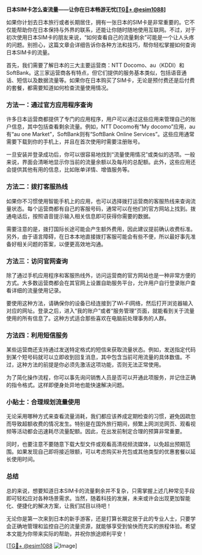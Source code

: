 **日本SIM卡怎么查流量——让你在日本畅游无忧[[TG💪+ @esim1088](https://t.me/s/esim1088)]**

如果你计划去日本旅行或者长期居住，拥有一张日本的SIM卡是非常重要的。它不仅能帮助你在日本保持与外界的联系，还能让你随时随地使用互联网。不过，对于初次使用日本SIM卡的朋友来说，“如何查看自己的流量剩余”可能是一个让人头疼的问题。别担心，这篇文章会详细告诉你各种方法和技巧，帮你轻松掌握如何查询日本SIM卡的流量。

首先，我们需要了解日本的三大主要运营商：NTT Docomo、au（KDDI）和SoftBank。这三家运营商各有特点，但它们提供的服务基本类似，包括语音通话、短信以及数据流量等。如果你在日本购买了SIM卡，无论是预付费还是后付费的套餐，都需要知道如何检查流量使用情况。

### 方法一：通过官方应用程序查询

许多日本运营商都提供了专门的应用程序，用户可以通过这些应用来管理自己的账户信息，其中包括查看剩余流量。例如，NTT Docomo有“My docomo”应用，au有“au one Market”，SoftBank则有“SoftBank Online Services”。这些应用通常需要下载到你的手机上，并且在首次使用时需要注册账号。

一旦安装并登录成功后，你可以很容易地找到“流量使用情况”或类似的选项。一般来说，界面会清晰地显示你当前的流量余额以及每月的总配额。此外，这些应用还会提供其他有用的信息，比如账单详情、增值服务等。

### 方法二：拨打客服热线

如果你不习惯使用智能手机上的应用，也可以选择拨打运营商的客服热线来查询流量状态。每个运营商都有自己的客服号码，通常可以在他们的官方网站上找到。拨通电话后，按照语音提示输入相关信息即可获得你需要的数据。

需要注意的是，拨打国际长途可能会产生额外费用，因此建议提前确认收费标准。另外，由于语言障碍，在日本本地直接拨打客服可能会有些不便，所以最好事先准备好相关问题的答案，以便更高效地沟通。

### 方法三：访问官网查询

除了通过手机应用程序和客服热线外，访问运营商的官方网站也是一种非常方便的方式。大多数运营商都会在其官网上设置自助服务平台，允许用户自行登录账户查看详细的流量使用记录。

要使用这种方法，请确保你的设备已经连接到了Wi-Fi网络，然后打开浏览器输入对应的网址。登录之后，进入“我的账户”或者“服务管理”页面，就能看到关于流量使用的所有信息了。这种方式适合那些喜欢在电脑前处理事务的人群。

### 方法四：利用短信服务

某些运营商还支持通过发送特定格式的短信来获取流量状态。例如，发送指定代码到某个短号码就可以立即收到回复消息，其中包含当前可用流量的具体数值。不过，这种方法的前提是你必须先激活这项功能，否则无法正常使用。

为了简化操作流程，你可以事先询问销售人员是否可以开通此项服务，并记住正确的指令格式。这样即便身处异地也能快速解决问题。

### 小贴士：合理规划流量使用

无论采用哪种方式来查看流量消耗，我们都应该养成定期检查的习惯，避免因疏忽而导致超额收费的情况发生。特别是在国外旅行期间，频繁上网浏览网页、观看视频等活动都会迅速耗尽流量配额。因此，在出发前制定合理的预算非常重要。

同时，也要注意不要随意下载大型文件或观看高清视频流媒体，以免超出预期范围。如果发现自己即将接近限额，可以考虑购买补充包或其他类型的优惠套餐以延长使用时间。

### 总结

总的来说，想要知道日本SIM卡的流量剩余并不复杂，只需掌握上述几种常见手段即可轻松应对各种场景需求。当然，随着科技的发展，未来或许会出现更加智能化、便捷化的解决方案，让我们拭目以待吧！

无论你是第一次来到日本的新手游客，还是打算长期定居于此的专业人士，只要学会正确地管理和监控自己的流量资源，就能够享受到愉快而充实的旅程体验。希望本文能为你带来实际的帮助，并祝你旅途顺利平安！

[[TG💪+ @esim1088](https://t.me/s/esim1088) ![Image](https://i.postimg.cc/4NQfJmqS/Snipaste-2025-05-13-00-14-12.png)]